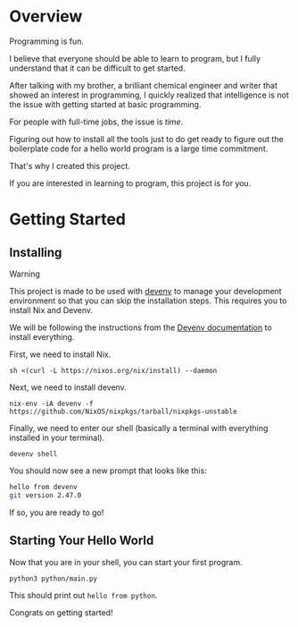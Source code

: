 # Overview 

Programming is fun.

I believe that everyone should be able to learn to program, but I fully understand that it can be difficult to get started.

After talking with my brother, a brilliant chemical engineer and writer that showed an interest in programming, I quickly realized that intelligence is not the issue with getting started at basic programming.

For people with full-time jobs, the issue is *time*.

Figuring out how to install all the tools just to do get ready to figure out the boilerplate code for a hello world program is a large time commitment.

That's why I created this project.

If you are interested in learning to program, this project is for you.

# Getting Started

## Installing

> [!WARNING]
> This project is made to be used with [devenv](https://devenv.sh/) to manage your development environment so that you can skip the installation steps. This requires you to install Nix and Devenv.

We will be following the instructions from the [Devenv documentation](https://devenv.sh/getting-started/) to install everything.

First, we need to install Nix.

`sh <(curl -L https://nixos.org/nix/install) --daemon`

Next, we need to install devenv.

`nix-env -iA devenv -f https://github.com/NixOS/nixpkgs/tarball/nixpkgs-unstable`

Finally, we need to enter our shell (basically a terminal with everything installed in your terminal).

`devenv shell`

You should now see a new prompt that looks like this:

```bash
hello from devenv
git version 2.47.0
```

If so, you are ready to go!

## Starting Your Hello World

Now that you are in your shell, you can start your first program.

```bash
python3 python/main.py
```

This should print out `hello from python`.

Congrats on getting started!
